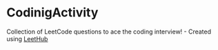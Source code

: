 # CodinigActivity
Collection of LeetCode questions to ace the coding interview! - Created using [LeetHub](https://github.com/QasimWani/LeetHub)
